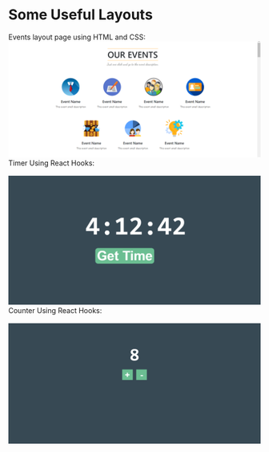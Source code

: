 # Some Useful Layouts
Events layout page using HTML and CSS:<br>
<img src="reference/img.png"><br>
Timer Using React Hooks: <br><br>
<img src="reference/time.png"><br>
Counter Using React Hooks: <br><br>
<img src="reference/counter.png"><br>
